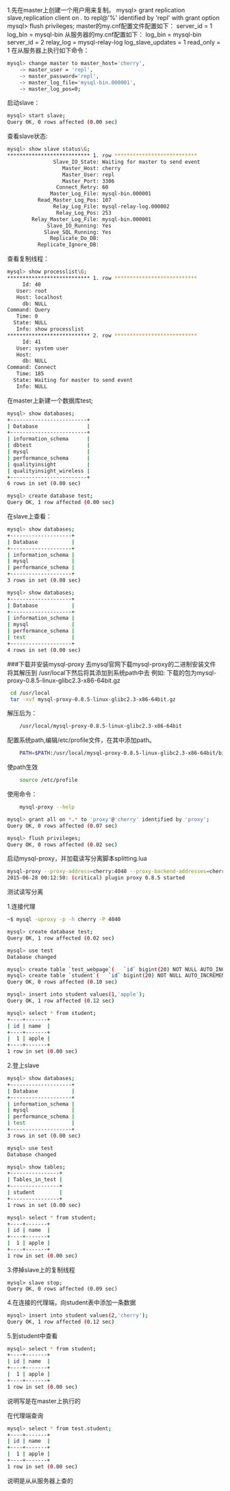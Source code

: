 1.先在master上创建一个用户用来复制。
mysql> grant replication slave,replication client on *.* to repl@'%' identified by 'repl' with grant option
mysql> flush privileges;
master的my.cnf配置文件配置如下：
server_id = 1
log_bin = mysql-bin
从服务器的my.cnf配置如下：
log_bin = mysql-bin
server_id = 2
relay_log = mysql-relay-log
log_slave_updates = 1
read_only = 1
在从服务器上执行如下命令：
```sh
mysql> change master to master_host='cherry',
    -> master_user = 'repl',
    -> master_password='repl',
    -> master_log_file='mysql-bin.000001',
    -> master_log_pos=0;
```
启动slave：
```sh
mysql> start slave;
Query OK, 0 rows affected (0.00 sec)
```
查看slave状态:
```sh
mysql> show slave status\G;
*************************** 1. row ***************************
               Slave_IO_State: Waiting for master to send event
                  Master_Host: cherry
                  Master_User: repl
                  Master_Port: 3306
                Connect_Retry: 60
              Master_Log_File: mysql-bin.000001
          Read_Master_Log_Pos: 107
               Relay_Log_File: mysql-relay-log.000002
                Relay_Log_Pos: 253
        Relay_Master_Log_File: mysql-bin.000001
             Slave_IO_Running: Yes
            Slave_SQL_Running: Yes
              Replicate_Do_DB: 
          Replicate_Ignore_DB: 
```
查看复制线程：
```sh
mysql> show processlist\G;
*************************** 1. row ***************************
     Id: 40
   User: root
   Host: localhost
     db: NULL
Command: Query
   Time: 0
  State: NULL
   Info: show processlist
*************************** 2. row ***************************
     Id: 41
   User: system user
   Host: 
     db: NULL
Command: Connect
   Time: 185
  State: Waiting for master to send event
   Info: NULL
```
在master上新建一个数据库test;
```sh
mysql> show databases;
+-------------------------+
| Database                |
+-------------------------+
| information_schema      |
| dbtest                  |
| mysql                   |
| performance_schema      |
| qualityinsight          |
| qualityinsight_wireless |
+-------------------------+
6 rows in set (0.00 sec)

mysql> create database test;
Query OK, 1 row affected (0.00 sec)
```
在slave上查看：
```sh
mysql> show databases;
+--------------------+
| Database           |
+--------------------+
| information_schema |
| mysql              |
| performance_schema |
+--------------------+
3 rows in set (0.00 sec)

mysql> show databases;
+--------------------+
| Database           |
+--------------------+
| information_schema |
| mysql              |
| performance_schema |
| test               |
+--------------------+
4 rows in set (0.00 sec)```
###下载并安装mysql-proxy
 去mysql官网下载mysql-proxy的二进制安装文件
将其解压到
/usr/local下然后将其添加到系统path中去
例如:
下载的包为mysql-proxy-0.8.5-linux-glibc2.3-x86-64bit.gz
```sh
 cd /usr/local
 tar -xvf mysql-proxy-0.8.5-linux-glibc2.3-x86-64bit.gz
```
解压后为：
```sh
    /usr/local/mysql-proxy-0.8.5-linux-glibc2.3-x86-64bit
```
配置系统path,编辑/etc/profile文件，在其中添加path。
```sh
    PATH=$PATH:/usr/local/mysql-proxy-0.8.5-linux-glibc2.3-x86-64bit/bin
```
使path生效
```sh
    source /etc/profile
```
使用命令：
```sh
    mysql-proxy --help
```
```sh
mysql> grant all on *.* to 'proxy'@'cherry' identified by 'proxy';
Query OK, 0 rows affected (0.07 sec)

mysql> flush privileges;
Query OK, 0 rows affected (0.02 sec)
```
启动mysql-proxy，并加载读写分离脚本splitting.lua
```sh
mysql-proxy --proxy-address=cherry:4040 --proxy-backend-addresses=cherry:3306 --proxy-read-only-backend-addresses=dizi:3306 --proxy-lua-script=/usr/local/mysql-proxy/share/doc/mysql-proxy/rw-splitting.lua
2015-06-28 00:12:50: (critical) plugin proxy 0.8.5 started
```
测试读写分离

1.连接代理 
```sh
~$ mysql -uproxy -p -h cherry -P 4040

mysql> create database test;
Query OK, 1 row affected (0.02 sec)

mysql> use test
Database changed

mysql> create table `test_webpage`(   `id` bigint(20) NOT NULL AUTO_INCREMENT COMMENT '表id', `name` varchar(50) DEFAULT NULL,    KEY `id` (`id`) );ERROR 1050 (42S01): Table 'test_webpage' already exists
mysql> create table `student`(   `id` bigint(20) NOT NULL AUTO_INCREMENT COMMENT '表i', `name` varchar(50) DEFAULT NULL,    KEY `id` (`id`) );
Query OK, 0 rows affected (0.10 sec)

mysql> insert into student values(1,'apple');
Query OK, 1 row affected (0.12 sec)

mysql> select * from student;
+----+-------+
| id | name  |
+----+-------+
|  1 | apple |
+----+-------+
1 row in set (0.00 sec)

```

2.登上slave
```sh
mysql> show databases;
+--------------------+
| Database           |
+--------------------+
| information_schema |
| mysql              |
| performance_schema |
| test               |
+--------------------+
3 rows in set (0.00 sec)

mysql> use test
Database changed

mysql> show tables;
+----------------+
| Tables_in_test |
+----------------+
| student        |
+----------------+
1 rows in set (0.00 sec)

mysql> select * from student;
+----+-------+
| id | name  |
+----+-------+
|  1 | apple |
+----+-------+
1 row in set (0.00 sec)


```
3.停掉slave上的复制线程
```shell
mysql> slave stop;
Query OK, 0 rows affected (0.09 sec)

```
4.在连接的代理端，向student表中添加一条数据
```sh
mysql> insert into student values(2,'cherry');
Query OK, 1 row affected (0.12 sec)

```
5.到student中查看
```sh
mysql> select * from student;
+----+-------+
| id | name  |
+----+-------+
|  1 | apple |
+----+-------+
1 row in set (0.00 sec)

```
说明写是在master上执行的

在代理端查询

```sh
mysql> select * from test.student;
+----+-------+
| id | name  |
+----+-------+
|  1 | apple |
+----+-------+
1 row in set (0.00 sec)
```
说明是从从服务器上查的
